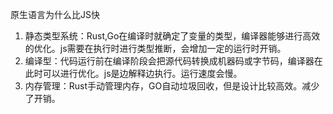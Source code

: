 原生语言为什么比JS快
1. 静态类型系统：Rust,Go在编译时就确定了变量的类型，编译器能够进行高效的优化。js需要在执行时进行类型推断，会增加一定的运行时开销。
2. 编译型：代码运行前在编译阶段会把源代码转换成机器码或字节码，编译器在此时可以进行优化。js是边解释边执行。运行速度会慢。
3. 内存管理：Rust手动管理内存，GO自动垃圾回收，但是设计比较高效。减少了开销。
